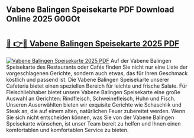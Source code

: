 ## Vabene Balingen Speisekarte PDF Download Online 2025 G0GOt

# <h2><a href="http://gc7vvot.nevu.top/?p=Vabene+Balingen+Speisekarte">🔗 👉🔴 Vabene Balingen Speisekarte 2025 PDF</a></h2>

[![Vabene Balingen Speisekarte 2025 PDF](https://i.imgur.com/dBaPXMq.png)](http://gc7vvot.nevu.top/?p=Vabene+Balingen+Speisekarte)
Auf der Vabene Balingen Speisekarte des Restaurants oder Cafés finden Sie nicht nur eine Liste der vorgeschlagenen Gerichte, sondern auch etwas, das für Ihren Geschmack köstlich und passend ist. Die Vabene Balingen Speisekarte unserer Cafeteria bietet einen speziellen Bereich für leichte und frische Salate. Für Fleischliebhaber bietet unsere Vabene Balingen Speisekarte eine große Auswahl an Gerichten: Rindfleisch, Schweinefleisch, Huhn und Fisch. Unseren Auserwählten bieten wir exquisite Gerichte wie Schaschlik und Steak an, die auf einem alten, natürlichen Feuer zubereitet werden. Wenn Sie sich nicht entscheiden können, was Sie von der Vabene Balingen Speisekarte wünschen, ist unser Team bereit zu helfen und Ihnen einen komfortablen und komfortablen Service zu bieten.
